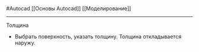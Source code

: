 #Autocad 
[[Основы Autocad]]
[[Моделирование]]
_______

Толщина
- Выбрать поверхность, указать толщину. Толщина откладывается наружу.